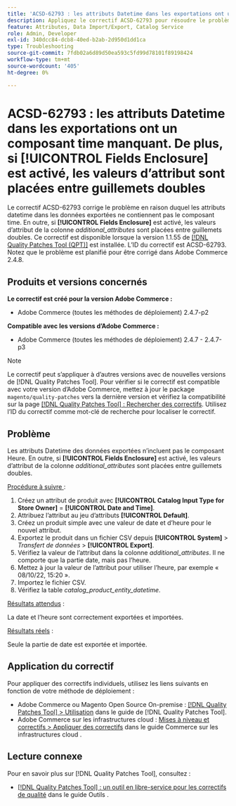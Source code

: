 ```yaml
---
title: 'ACSD-62793 : les attributs Datetime dans les exportations ont un composant time manquant. En outre, si **[!UICONTROL Fields Enclosure]** est activé, les valeurs d’attribut sont placées entre guillemets doubles'
description: Appliquez le correctif ACSD-62793 pour résoudre le problème d’Adobe Commerce en raison duquel les attributs datetime dans les données exportées ne comportent pas le composant time. En outre, si **[!UICONTROL Fields Enclosure]** est activé, les valeurs d’attribut de la colonne *additional_attributes* sont placées entre guillemets doubles.
feature: Attributes, Data Import/Export, Catalog Service
role: Admin, Developer
exl-id: 340dcc84-dcb8-40ed-b2ab-2d950d1dd1ca
type: Troubleshooting
source-git-commit: 7fdb02a6d89d50ea593c5fd99d78101f89198424
workflow-type: tm+mt
source-wordcount: '405'
ht-degree: 0%

---
```


# ACSD-62793 : les attributs Datetime dans les exportations ont un composant time manquant. De plus, si **[!UICONTROL Fields Enclosure]** est activé, les valeurs d’attribut sont placées entre guillemets doubles

Le correctif ACSD-62793 corrige le problème en raison duquel les attributs datetime dans les données exportées ne contiennent pas le composant time. En outre, si **[!UICONTROL Fields Enclosure]** est activé, les valeurs d’attribut de la colonne *additional_attributes* sont placées entre guillemets doubles. Ce correctif est disponible lorsque la version 1.1.55 de [[!DNL Quality Patches Tool (QPT)]](/help/tools/quality-patches-tool/quality-patches-tool-to-self-serve-quality-patches.md) est installée. L’ID du correctif est ACSD-62793. Notez que le problème est planifié pour être corrigé dans Adobe Commerce 2.4.8.

## Produits et versions concernés

**Le correctif est créé pour la version Adobe Commerce :**

* Adobe Commerce (toutes les méthodes de déploiement) 2.4.7-p2

**Compatible avec les versions d’Adobe Commerce :**

* Adobe Commerce (toutes les méthodes de déploiement) 2.4.7 - 2.4.7-p3

>[!NOTE]
>
>Le correctif peut s’appliquer à d’autres versions avec de nouvelles versions de [!DNL Quality Patches Tool]. Pour vérifier si le correctif est compatible avec votre version d’Adobe Commerce, mettez à jour le package `magento/quality-patches` vers la dernière version et vérifiez la compatibilité sur la page [[!DNL Quality Patches Tool] : Rechercher des correctifs](https://experienceleague.adobe.com/tools/commerce-quality-patches/index.html?lang=fr). Utilisez l’ID du correctif comme mot-clé de recherche pour localiser le correctif.

## Problème

Les attributs Datetime des données exportées n’incluent pas le composant Heure. En outre, si **[!UICONTROL Fields Enclosure]** est activé, les valeurs d’attribut de la colonne *additional_attributes* sont placées entre guillemets doubles.

<u>Procédure à suivre </u> :

1. Créez un attribut de produit avec **[!UICONTROL Catalog Input Type for Store Owner]** = **[!UICONTROL Date and Time]**.
1. Attribuez l’attribut au jeu d’attributs **[!UICONTROL Default]**.
1. Créez un produit simple avec une valeur de date et d’heure pour le nouvel attribut.
1. Exportez le produit dans un fichier CSV depuis **[!UICONTROL System]** > *Transfert de données* > **[!UICONTROL Export]**.
1. Vérifiez la valeur de l’attribut dans la colonne *additional_attributes*. Il ne comporte que la partie date, mais pas l’heure.
1. Mettez à jour la valeur de l’attribut pour utiliser l’heure, par exemple « 08/10/22, 15:20 ».
1. Importez le fichier CSV.
1. Vérifiez la table *catalog_product_entity_datetime*.

<u>Résultats attendus</u> :

La date et l’heure sont correctement exportées et importées.

<u>Résultats réels</u> :

Seule la partie de date est exportée et importée.

## Application du correctif

Pour appliquer des correctifs individuels, utilisez les liens suivants en fonction de votre méthode de déploiement :

* Adobe Commerce ou Magento Open Source On-premise : [[!DNL Quality Patches Tool] > Utilisation](/help/tools/quality-patches-tool/usage.md) dans le guide de [!DNL Quality Patches Tool].
* Adobe Commerce sur les infrastructures cloud : [Mises à niveau et correctifs > Appliquer des correctifs](https://experienceleague.adobe.com/docs/commerce-cloud-service/user-guide/develop/upgrade/apply-patches.html?lang=fr) dans le guide Commerce sur les infrastructures cloud .


## Lecture connexe

Pour en savoir plus sur [!DNL Quality Patches Tool], consultez :

* [[!DNL Quality Patches Tool] : un outil en libre-service pour les correctifs de qualité](/help/tools/quality-patches-tool/quality-patches-tool-to-self-serve-quality-patches.md) dans le guide Outils .
